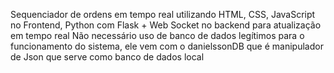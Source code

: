 Sequenciador de ordens em tempo real utilizando HTML, CSS, JavaScript no Frontend, Python com Flask + Web Socket no backend para atualização em tempo real
Não necessário uso de banco de dados legítimos para o funcionamento do sistema, ele vem com o danielssonDB que é manipulador de Json que serve como banco de dados local
